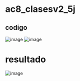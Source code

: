 # ac8_clasesv2_5j
## codigo

![image](https://github.com/user-attachments/assets/2fb7ff23-6f55-4722-972f-e7ad675937d3)
![image](https://github.com/user-attachments/assets/558376ac-0b9b-4f85-b030-a50ecfa59161)





# resultado

![image](https://github.com/user-attachments/assets/600d580b-4a6c-4de2-899f-12580536bc34)



